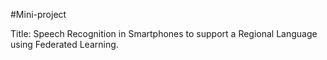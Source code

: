 #Mini-project

Title: Speech Recognition in Smartphones to support a Regional Language using Federated Learning.
